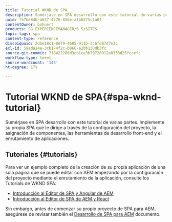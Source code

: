 ```yaml
---
title: Tutorial WKND de SPA
description: Sumérjase en SPA desarrollo con este tutorial de varias partes. Implemente su propia SPA que le dirige a través de la configuración del proyecto, la asignación de componentes, las herramientas de desarrollo front-end y el enrutamiento de aplicaciones.
uuid: f57be84b-a037-4c76-856e-afb0275c1a0f
contentOwner: bohnert
products: SG_EXPERIENCEMANAGER/6.5/SITES
topic-tags: spa
content-type: reference
discoiquuid: 2dbe18c1-8d79-4685-911b-3c6fe87d7e2c
exl-id: 59ada14e-3cb1-4f2c-b866-a2bb130db3fc
source-git-commit: 71842228dd3cb1ce3b79728912e8333d25fccefc
workflow-type: tm+mt
source-wordcount: '145'
ht-degree: 17%

---
```


# Tutorial WKND de SPA{#spa-wknd-tutorial}

Sumérjase en SPA desarrollo con este tutorial de varias partes. Implemente su propia SPA que le dirige a través de la configuración del proyecto, la asignación de componentes, las herramientas de desarrollo front-end y el enrutamiento de aplicaciones.

## Tutoriales {#tutorials}

Para ver un ejemplo completo de la creación de su propia aplicación de una sola página que se puede editar con AEM empezando por la configuración del proyecto mediante el enrutamiento de la aplicación, consulte los Tutorials de WKND SPA:

* [Introducción al Editor de SPA y Angular de AEM](https://experienceleague.adobe.com/docs/experience-manager-learn/getting-started-with-aem-headless/spa-editor/angular/overview.html?lang=en)
* [Introducción al Editor de SPA de AEM y React](https://experienceleague.adobe.com/docs/experience-manager-learn/getting-started-with-aem-headless/spa-editor/react/overview.html)

Sin embargo, antes de comenzar su propio proyecto de SPA para AEM, asegúrese de revisar también el [Desarrollo de SPA para AEM](/help/sites-developing/spa-architecture.md) documento.
